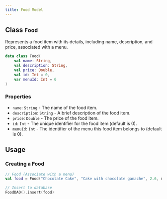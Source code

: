 ```yaml
---
title: Food Model
---
```


## Class `Food`
Represents a food item with its details, including name, description, and price, associated with a menu.
```kotlin
data class Food(
    val name: String,
    val description: String,
    val price: Double,
    val id: Int = 0,
    var menuId: Int = 0
)
```

### Properties
- `name`: `String` - The name of the food item.
- `description`: `String` - A brief description of the food item.
- `price`: `Double` - The price of the food item.
- `id`: `Int` - The unique identifier for the food item (default is 0).
- `menuId`: `Int` - The identifier of the menu this food item belongs to (default is 0).

## Usage

### Creating a Food
```kotlin
// Food (Associate with a menu)
val food = Food("Chocolate Cake", "Cake with chocolate ganache", 2.6, menuId = 1)

// Insert to database
FoodDAO().insert(food)
```